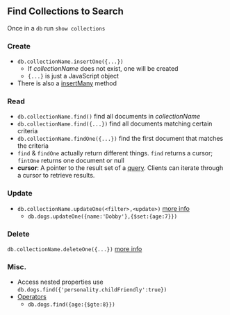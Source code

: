 ## Find Collections to Search
Once in a `db` run `show collections`

### Create
- `db.collectionName.insertOne({...})` 
	- If *collectionName* does not exist, one will be created
	- `{...}` is just a JavaScript object
- There is also a [insertMany](https://www.mongodb.com/docs/manual/reference/method/db.collection.insertMany/#mongodb-method-db.collection.insertMany) method

### Read
- `db.collectionName.find()` find all documents in *collectionName* 
- `db.collectionName.find({...})` find all documents matching certain criteria
- `db.collectionName.findOne({...})` find the first document that matches the criteria
- `find` & `findOne` actually return different things. `find` returns a cursor; `fintOne` returns one document or null
- **cursor**: A pointer to the result set of a [query](https://www.mongodb.com/docs/manual/reference/glossary/#std-term-query). Clients can iterate through a cursor to retrieve results.

### Update
- `db.collectionName.updateOne(<filter>,<update>)` [more info](https://www.mongodb.com/docs/manual/tutorial/update-documents/) 
	- `db.dogs.updateOne({name:'Dobby'},{$set:{age:7}})`

### Delete
`db.collectionName.deleteOne({...})` [more info](https://www.mongodb.com/docs/manual/tutorial/remove-documents/)

### Misc.
- Access nested properties use `db.dogs.find({'personality.childFriendly':true})`
- [Operators](https://www.mongodb.com/docs/manual/reference/operator/)
	- `db.dogs.find({age:{$gte:8}})`
	

	
